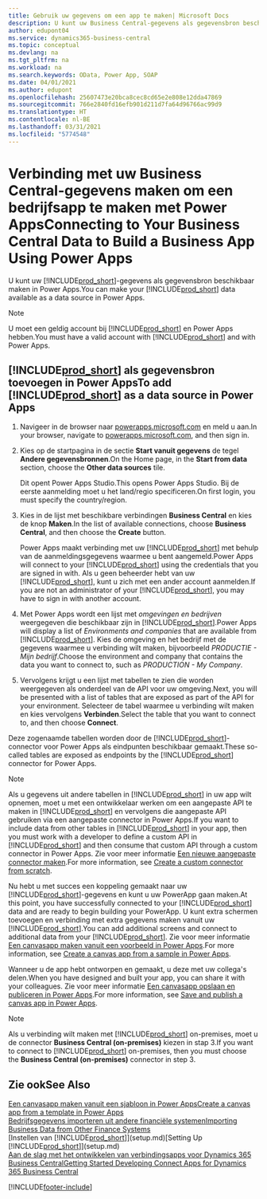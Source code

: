 ```yaml
---
title: Gebruik uw gegevens om een app te maken| Microsoft Docs
description: U kunt uw Business Central-gegevens als gegevensbron beschikbaar maken en een OData-URL van uw webservices opgeven om een bedrijfsapp te maken met Power Apps.
author: edupont04
ms.service: dynamics365-business-central
ms.topic: conceptual
ms.devlang: na
ms.tgt_pltfrm: na
ms.workload: na
ms.search.keywords: OData, Power App, SOAP
ms.date: 04/01/2021
ms.author: edupont
ms.openlocfilehash: 25607473e20bca8cec8cd65e2e808e12dda47869
ms.sourcegitcommit: 766e2840fd16efb901d211d7fa64d96766ac99d9
ms.translationtype: HT
ms.contentlocale: nl-BE
ms.lasthandoff: 03/31/2021
ms.locfileid: "5774548"
---
```

# <a name="connecting-to-your-business-central-data-to-build-a-business-app-using-power-apps"></a><span data-ttu-id="305dd-103">Verbinding met uw Business Central-gegevens maken om een bedrijfsapp te maken met Power Apps</span><span class="sxs-lookup"><span data-stu-id="305dd-103">Connecting to Your Business Central Data to Build a Business App Using Power Apps</span></span>

<span data-ttu-id="305dd-104">U kunt uw [!INCLUDE[prod_short](includes/prod_short.md)]-gegevens als gegevensbron beschikbaar maken in Power Apps.</span><span class="sxs-lookup"><span data-stu-id="305dd-104">You can make your [!INCLUDE[prod_short](includes/prod_short.md)] data available as a data source in Power Apps.</span></span>  

> [!NOTE]  
> <span data-ttu-id="305dd-105">U moet een geldig account bij [!INCLUDE[prod_short](includes/prod_short.md)] en Power Apps hebben.</span><span class="sxs-lookup"><span data-stu-id="305dd-105">You must have a valid account with [!INCLUDE[prod_short](includes/prod_short.md)] and with Power Apps.</span></span>  

## <a name="to-add-prod_short-as-a-data-source-in-power-apps"></a><span data-ttu-id="305dd-106">[!INCLUDE[prod_short](includes/prod_short.md)] als gegevensbron toevoegen in Power Apps</span><span class="sxs-lookup"><span data-stu-id="305dd-106">To add [!INCLUDE[prod_short](includes/prod_short.md)] as a data source in Power Apps</span></span>

1. <span data-ttu-id="305dd-107">Navigeer in de browser naar [powerapps.microsoft.com](https://powerapps.microsoft.com/) en meld u aan.</span><span class="sxs-lookup"><span data-stu-id="305dd-107">In your browser, navigate to [powerapps.microsoft.com](https://powerapps.microsoft.com/), and then sign in.</span></span>
2. <span data-ttu-id="305dd-108">Kies op de startpagina in de sectie **Start vanuit gegevens** de tegel **Andere gegevensbronnen**.</span><span class="sxs-lookup"><span data-stu-id="305dd-108">On the Home page, in the **Start from data** section, choose the **Other data sources** tile.</span></span>  

    <span data-ttu-id="305dd-109">Dit opent Power Apps Studio.</span><span class="sxs-lookup"><span data-stu-id="305dd-109">This opens Power Apps Studio.</span></span> <span data-ttu-id="305dd-110">Bij de eerste aanmelding moet u het land/regio specificeren.</span><span class="sxs-lookup"><span data-stu-id="305dd-110">On first login, you must specify the country/region.</span></span>  
3. <span data-ttu-id="305dd-111">Kies in de lijst met beschikbare verbindingen **Business Central** en kies de knop **Maken**.</span><span class="sxs-lookup"><span data-stu-id="305dd-111">In the list of available connections, choose **Business Central**, and then choose the **Create** button.</span></span>

    <span data-ttu-id="305dd-112">Power Apps maakt verbinding met uw [!INCLUDE[prod_short](includes/prod_short.md)] met behulp van de aanmeldingsgegevens waarmee u bent aangemeld.</span><span class="sxs-lookup"><span data-stu-id="305dd-112">Power Apps will connect to your [!INCLUDE[prod_short](includes/prod_short.md)] using the credentials that you are signed in with.</span></span> <span data-ttu-id="305dd-113">Als u geen beheerder hebt van uw [!INCLUDE[prod_short](includes/prod_short.md)], kunt u zich met een ander account aanmelden.</span><span class="sxs-lookup"><span data-stu-id="305dd-113">If you are not an administrator of your [!INCLUDE[prod_short](includes/prod_short.md)], you may have to sign in with another account.</span></span>  

4. <span data-ttu-id="305dd-114">Met Power Apps wordt een lijst met *omgevingen en bedrijven* weergegeven die beschikbaar zijn in [!INCLUDE[prod_short](includes/prod_short.md)].</span><span class="sxs-lookup"><span data-stu-id="305dd-114">Power Apps will display a list of *Environments and companies* that are available from [!INCLUDE[prod_short](includes/prod_short.md)].</span></span> <span data-ttu-id="305dd-115">Kies de omgeving en het bedrijf met de gegevens waarmee u verbinding wilt maken, bijvoorbeeld *PRODUCTIE - Mijn bedrijf*.</span><span class="sxs-lookup"><span data-stu-id="305dd-115">Choose the environment and company that contains the data you want to connect to, such as *PRODUCTION - My Company*.</span></span>  

5. <span data-ttu-id="305dd-116">Vervolgens krijgt u een lijst met tabellen te zien die worden weergegeven als onderdeel van de API voor uw omgeving.</span><span class="sxs-lookup"><span data-stu-id="305dd-116">Next, you will be presented with a list of tables that are exposed as part of the API for your environment.</span></span> <span data-ttu-id="305dd-117">Selecteer de tabel waarmee u verbinding wilt maken en kies vervolgens **Verbinden**.</span><span class="sxs-lookup"><span data-stu-id="305dd-117">Select the table that you want to connect to, and then choose **Connect**.</span></span>

<span data-ttu-id="305dd-118">Deze zogenaamde tabellen worden door de [!INCLUDE[prod_short](includes/prod_short.md)]-connector voor Power Apps als eindpunten beschikbaar gemaakt.</span><span class="sxs-lookup"><span data-stu-id="305dd-118">These so-called tables are exposed as endpoints by the [!INCLUDE[prod_short](includes/prod_short.md)] connector for Power Apps.</span></span>  

> [!NOTE]
> <span data-ttu-id="305dd-119">Als u gegevens uit andere tabellen in [!INCLUDE[prod_short](includes/prod_short.md)] in uw app wilt opnemen, moet u met een ontwikkelaar werken om een aangepaste API te maken in [!INCLUDE[prod_short](includes/prod_short.md)] en vervolgens die aangepaste API gebruiken via een aangepaste connector in Power Apps.</span><span class="sxs-lookup"><span data-stu-id="305dd-119">If you want to include data from other tables in [!INCLUDE[prod_short](includes/prod_short.md)] in your app, then you must work with a developer to define a custom API in [!INCLUDE[prod_short](includes/prod_short.md)] and then consume that custom API through a custom connector in Power Apps.</span></span> <span data-ttu-id="305dd-120">Zie voor meer informatie [Een nieuwe aangepaste connector maken](/connectors/custom-connectors/define-blank).</span><span class="sxs-lookup"><span data-stu-id="305dd-120">For more information, see [Create a custom connector from scratch](/connectors/custom-connectors/define-blank).</span></span>  

<span data-ttu-id="305dd-121">Nu hebt u met succes een koppeling gemaakt naar uw [!INCLUDE[prod_short](includes/prod_short.md)]-gegevens en kunt u uw PowerApp gaan maken.</span><span class="sxs-lookup"><span data-stu-id="305dd-121">At this point, you have successfully connected to your [!INCLUDE[prod_short](includes/prod_short.md)] data and are ready to begin building your PowerApp.</span></span> <span data-ttu-id="305dd-122">U kunt extra schermen toevoegen en verbinding met extra gegevens maken vanuit uw [!INCLUDE[prod_short](includes/prod_short.md)].</span><span class="sxs-lookup"><span data-stu-id="305dd-122">You can add additional screens and connect to additional data from your [!INCLUDE[prod_short](includes/prod_short.md)].</span></span> <span data-ttu-id="305dd-123">Zie voor meer informatie [Een canvasapp maken vanuit een voorbeeld in Power Apps](/powerapps/maker/canvas-apps/open-and-run-a-sample-app).</span><span class="sxs-lookup"><span data-stu-id="305dd-123">For more information, see [Create a canvas app from a sample in Power Apps](/powerapps/maker/canvas-apps/open-and-run-a-sample-app).</span></span>  

<span data-ttu-id="305dd-124">Wanneer u de app hebt ontworpen en gemaakt, u deze met uw collega's delen.</span><span class="sxs-lookup"><span data-stu-id="305dd-124">When you have designed and built your app, you can share it with your colleagues.</span></span> <span data-ttu-id="305dd-125">Zie voor meer informatie [Een canvasapp opslaan en publiceren in Power Apps](/powerapps/maker/canvas-apps/save-publish-app).</span><span class="sxs-lookup"><span data-stu-id="305dd-125">For more information, see [Save and publish a canvas app in Power Apps](/powerapps/maker/canvas-apps/save-publish-app).</span></span>  

> [!NOTE]
> <span data-ttu-id="305dd-126">Als u verbinding wilt maken met [!INCLUDE[prod_short](includes/prod_short.md)] on-premises, moet u de connector **Business Central (on-premises)** kiezen in stap 3.</span><span class="sxs-lookup"><span data-stu-id="305dd-126">If you want to connect to [!INCLUDE[prod_short](includes/prod_short.md)] on-premises, then you must choose the **Business Central (on-premises)** connector in step 3.</span></span>  

## <a name="see-also"></a><span data-ttu-id="305dd-127">Zie ook</span><span class="sxs-lookup"><span data-stu-id="305dd-127">See Also</span></span>

[<span data-ttu-id="305dd-128">Een canvasapp maken vanuit een sjabloon in Power Apps</span><span class="sxs-lookup"><span data-stu-id="305dd-128">Create a canvas app from a template in Power Apps</span></span>](/powerapps/maker/canvas-apps/get-started-test-drive)  
[<span data-ttu-id="305dd-129">Bedrijfsgegevens importeren uit andere financiële systemen</span><span class="sxs-lookup"><span data-stu-id="305dd-129">Importing Business Data from Other Finance Systems</span></span>](across-import-data-configuration-packages.md)  
<span data-ttu-id="305dd-130">[Instellen van [!INCLUDE[prod_short](includes/prod_short.md)]](setup.md)</span><span class="sxs-lookup"><span data-stu-id="305dd-130">[Setting Up [!INCLUDE[prod_short](includes/prod_short.md)]](setup.md)</span></span>  
[<span data-ttu-id="305dd-131">Aan de slag met het ontwikkelen van verbindingsapps voor Dynamics 365 Business Central</span><span class="sxs-lookup"><span data-stu-id="305dd-131">Getting Started Developing Connect Apps for Dynamics 365 Business Central</span></span>](/dynamics365/business-central/dev-itpro/developer/devenv-develop-connect-apps)  


[!INCLUDE[footer-include](includes/footer-banner.md)]